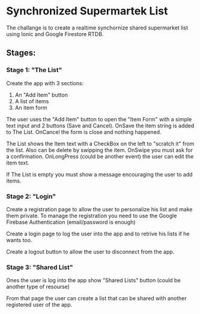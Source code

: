 # Synchronized Supermartek List

The challange is to create a realtime synchornize shared supermarket list using Ionic and Google Firestore RTDB.

## Stages: 
### Stage 1: "The List"

Create the app with 3 sections:
1. An "Add Item" button
2. A list of items
3. An item form
      
  The user uses the "Add Item" button to open the "Item Form" with a simple text input and 2 buttons (Save and Cancel). OnSave the item string is added to The List. OnCancel the form is close and nothing happened.
      
  The List shows the Item text with a CheckBox on the left to "scratch it" from the list. Also can be delete by swipping the item. OnSwipe you must ask for a confirmation. OnLongPress (could be another event) the user can edit the item text. 
  
  If The List is empty you must show a message encouraging the user to add items.
   
### Stage 2: "Login"
 
 Create a registration page to allow the user to personalize his list and make them private. To manage the registration you need to use the Google Firebase Authentication (email/password is enough)
 
 Create a login page to log the user into the app and to retrive his lists if he wants too.
 
 Create a logout button to allow the user to disconnect from the app.
 
### Stage 3: "Shared List"
 
 Ones the user is log into the app show "Shared Lists" button (could be another type of resourse) 
 
 From that page the user can create a list that can be shared with another registered user of the app.
    
     

